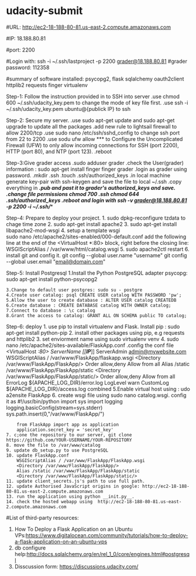 # udacity-submit
#URL: http://ec2-18-188-80-81.us-east-2.compute.amazonaws.com

#IP: 18.188.80.81

#port: 2200

#Login with: ssh -i ~/.ssh/lastproject -p 2200 grader@18.188.80.81
#grader password: 112358

#summary of software installed:
    psycopg2,
    flask
    sqlalchemy
    oauth2client
    httplib2
    requests
    finger
    virtualenv


Step-1: Follow the instruction provided in to SSH into server
    .use chmod 600 ~/.ssh/udacity_key.pem to change the mode of key file first.
    .use ssh -i ~/.ssh/udacity_key.pem ubuntu@{publick IP} to ssh

Step-2: Secure my server.
    .use sudo apt-get update and sudo apt-get upgrade to update all the packages
    .add new rule to lightsail firewall to allow 2200/tcp 
    .use sudo nano /etc/ssh/sshd_config to change ssh port from 22 to 2200
    .use sodu ufw allow *** to Configure the Uncomplicated Firewall (UFW) 
    to only allow incoming connections for SSH (port 2200), HTTP (port 80), and NTP (port 123).
    .reboot

Step-3:Give grader access
    .sudo adduser grader
    .check the User(grader) information :
        sudo apt-get install finger
        finger grader
    .login as grader using password.
    .mkdir .ssh
    .touch .ssh/authorized_keys
    .in local machine generate key-pair with ssh-keygen and save the file to local ~/.ssh
    .copy everything in ***.pub and past it to grader's authorized_keys and save.
    .change file permissions 
        chmod 700 .ssh 
        chmod 644 .ssh/authorized_keys
    .reboot and login with ssh -v grader@18.188.80.81 -p 2200 -i ~/.ssh/****

Step-4: Prepare to deploy your project.
    1. sudo dpkg-reconfigure tzdata to chage time zone
    2. sudo apt-get install apache2
    3. sudo apt-get install libapache2-mod-wsgi
    4. setup a template wsgi    
        sudo nano /etc/apache2/sites-enabled/000-default.conf
        add the following line at the end of the <VirtualHost *:80> block, right before the closing </VirtualHost> line: WSGIScriptAlias / /var/www/html/catalog.wsgi
    5. sudo apache2ctl restart 
    6. install git and config it.
        git config --global user.name "username"
        git config --global user.email "email@domain.com"
        
Step-5: Install Postgresql
    1.Install the Python PostgreSQL adapter psycopg: sudo apt-get install python-psycopg2

    3.Change to default user postgres: sudo su - postgre
    4.Create user catalog: psql CREATE USER catalog WITH PASSWORD 'pw';
    5.Allow the user to create database : ALTER USER catalog CREATEDB
    6.Create database : CREATE DATABASE catalog WITH OWNER catalog;
    7.Connect to database : \c catalog
    8.Grant the access to catalog: GRANT ALL ON SCHEMA public TO catalog;

Step-6: deploy
    1. use pip to install virtualenv and Flask. Install pip : sudo apt-get install python-pip
    2. install other packages using pip, e.g requests and httplib2
    3. set enviorment name using sudo virtualenv venv
    4. sudo nano /etc/apache2/sites-available/FlaskApp.conf
        .config the conf file 
            <VirtualHost *:80>
                ServerName [[***IP****]]
                ServerAdmin admin@mywebsite.com
                WSGIScriptAlias / /var/www/FlaskApp/flaskapp.wsgi
                <Directory /var/www/FlaskApp/FlaskApp/>
                    Order allow,deny
                    Allow from all
                </Directory>
                Alias /static /var/www/FlaskApp/FlaskApp/static
                <Directory /var/www/FlaskApp/FlaskApp/static/>
                    Order allow,deny
                    Allow from all
                </Directory>
                ErrorLog ${APACHE_LOG_DIR}/error.log
                LogLevel warn
                CustomLog ${APACHE_LOG_DIR}/access.log combined
        </VirtualHost>
    5.Enable virtual host using : udo a2ensite FlaskApp
    6. create wsgi file using sudo nano catalog.wsgi. config it as 
        #!/usr/bin/python
        import sys
        import logging
        logging.basicConfig(stream=sys.stderr)
        sys.path.insert(0,"/var/www/FlaskApp/")

        from FlaskApp import app as application
        application.secret_key = 'secret_key'
    7. c;one the repository to our server, git clone https://github.com/YOUR-USERNAME/YOUR-REPOSITORY
    8. move the file to /var/www/catalog
    9. update db_setup.py to use PostgreSQL
    10. update FlaskApp.conf
        WSGIScriptAlias / /var/www/FlaskApp/FlaskApp.wsgi
        <Directory /var/www/FlaskApp/FlaskApp/>
        Alias /static /var/www/FlaskApp/FlaskApp/static
        <Directory /var/www/FlaskApp/FlaskApp/static/>
    11. update client_secrets.js's path to use full path.
    12. update Authorised JavaScript origins in google: http://ec2-18-188-80-81.us-east-2.compute.amazonaws.com
    13. run the application using python __init.py__. 
    14. check the hosted webapp using  http://ec2-18-188-80-81.us-east-2.compute.amazonaws.com


#List of third-party resources:
1. How To Deploy a Flask Application on an Ubuntu VPs:https://www.digitalocean.com/community/tutorials/how-to-deploy-a-flask-application-on-an-ubuntu-vps
2. db configure help:http://docs.sqlalchemy.org/en/rel_1_0/core/engines.html#postgresql
3. Disscussion form: https://discussions.udacity.com/
